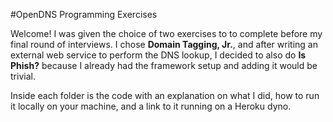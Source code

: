 #OpenDNS Programming Exercises

Welcome!  I was given the choice of two exercises to  to complete before my final round of interviews.  I chose **Domain Tagging, Jr.**, and after writing an external web service to perform the DNS lookup, I decided to also do **Is Phish?** because I already had the framework setup and adding it would be trivial.

Inside each folder is the code with an explanation on what I did, how to run it locally on your machine, and a link to it running on a Heroku dyno.
